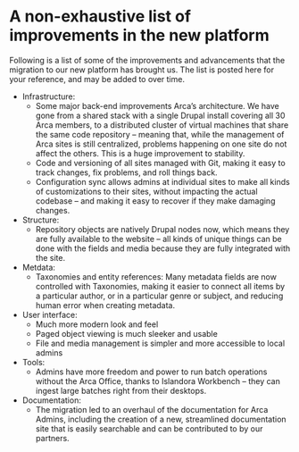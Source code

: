 # A non-exhaustive list of improvements in the new platform

Following is a list of some of the improvements and advancements that the migration to our new platform has brought us. The list is posted here for your reference, and may be added to over time.

- Infrastructure:
    - Some major back-end improvements Arca’s architecture. We have gone from a shared stack with a single Drupal install covering all 30 Arca members, to a distributed cluster of virtual machines that share the same code repository – meaning that, while the management of Arca sites is still centralized, problems happening on one site do not affect the others. This is a huge improvement to stability.
    - Code and versioning of all sites managed with Git, making it easy to track changes, fix problems, and roll things back.
    - Configuration sync allows admins at individual sites to make all kinds of customizations to their sites, without impacting the actual codebase – and making it easy to recover if they make damaging changes.
- Structure:
    - Repository objects are natively Drupal nodes now, which means they are fully available to the website – all kinds of unique things can be done with the fields and media because they are fully integrated with the site.
- Metdata:
    - Taxonomies and entity references: Many metadata fields are now controlled with Taxonomies, making it easier to connect all items by a particular author, or in a particular genre or subject, and reducing human error when creating metadata.
- User interface:
    - Much more modern look and feel
    - Paged object viewing is much sleeker and usable
    - File and media management is simpler and more accessible to local admins
- Tools:
    - Admins have more freedom and power to run batch operations without the Arca Office, thanks to Islandora Workbench – they can ingest large batches right from their desktops.
- Documentation:
    - The migration led to an overhaul of the documentation for Arca Admins, including the creation of a new, streamlined documentation site that is easily searchable and can be contributed to by our partners.
